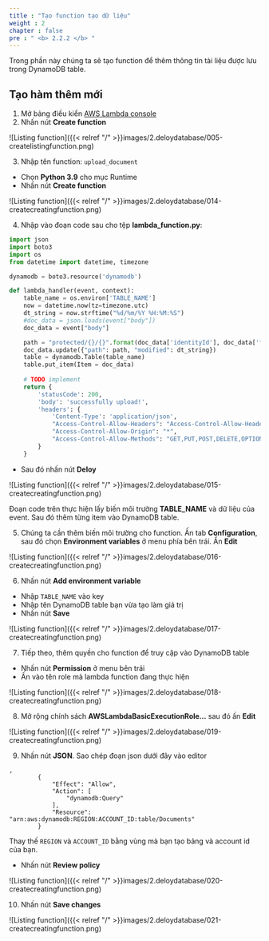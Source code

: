 ```yaml
---
title : "Tạo function tạo dữ liệu"
weight : 2 
chapter : false
pre : " <b> 2.2.2 </b> "
---
```


Trong phần này chúng ta sẽ tạo function để thêm thông tin tài liệu được lưu trong DynamoDB table.

## Tạo hàm thêm mới
1. Mở bảng điều kiển [AWS Lambda console](https://console.aws.amazon.com/lambda/)
2. Nhấn nút **Create function**

![Listing function]({{< relref "/" >}}images/2.deloydatabase/005-createlistingfunction.png)

3. Nhập tên function: `upload_document`
 + Chọn **Python 3.9** cho mục Runtime
 + Nhấn nút **Create function**

![Listing function]({{< relref "/" >}}images/2.deloydatabase/014-createcreatingfunction.png)

4. Nhập vào đoạn code sau cho tệp **lambda_function.py**:

```python
import json
import boto3
import os
from datetime import datetime, timezone

dynamodb = boto3.resource('dynamodb')

def lambda_handler(event, context):
    table_name = os.environ['TABLE_NAME']
    now = datetime.now(tz=timezone.utc)
    dt_string = now.strftime("%d/%m/%Y %H:%M:%S")
    #doc_data = json.loads(event["body"])
    doc_data = event["body"]

    path = "protected/{}/{}".format(doc_data['identityId'], doc_data['file'])
    doc_data.update({"path": path, "modified": dt_string})
    table = dynamodb.Table(table_name)
    table.put_item(Item = doc_data)
        
    # TODO implement
    return {
        'statusCode': 200,
        'body': 'successfully upload!',
        'headers': {
            'Content-Type': 'application/json',
            "Access-Control-Allow-Headers": "Access-Control-Allow-Headers, Origin, Accept, X-Requested-With, Content-Type, Access-Control-Request-Method,X-Access-Token, XKey, Authorization",
            "Access-Control-Allow-Origin": "*",
            "Access-Control-Allow-Methods": "GET,PUT,POST,DELETE,OPTIONS"
        }
    }

```

 + Sau đó nhấn nút **Deloy**

![Listing function]({{< relref "/" >}}images/2.deloydatabase/015-createcreatingfunction.png)

 Đoạn code trên thực hiện lấy biến môi trường **TABLE_NAME** và dữ liệu của event. Sau đó thêm từng item vào DynamoDB table.

5. Chúng ta cần thêm biến môi trường cho function. Ấn tab **Configuration**, sau đó chọn **Environment variables** ở menu phía bên trái. Ấn **Edit**

![Listing function]({{< relref "/" >}}images/2.deloydatabase/016-createcreatingfunction.png)

6. Nhấn nút **Add environment variable**
 + Nhập `TABLE_NAME` vào key
 + Nhập tên DynamoDB table bạn vừa tạo làm giá trị
 + Nhấn nút **Save**

![Listing function]({{< relref "/" >}}images/2.deloydatabase/017-createcreatingfunction.png)

 7. Tiếp theo, thêm quyền cho function để truy cập vào DynamoDB table
 + Nhấn nút **Permission** ở menu bên trái
 + Ấn vào tên role mà lambda function đang thực hiện

![Listing function]({{< relref "/" >}}images/2.deloydatabase/018-createcreatingfunction.png)

8. Mở rộng chính sách **AWSLambdaBasicExecutionRole…** sau đó ấn **Edit**

![Listing function]({{< relref "/" >}}images/2.deloydatabase/019-createcreatingfunction.png)

9. Nhấn nút **JSON**. Sao chép đoạn json dưới đây vào editor

```
,
        {
            "Effect": "Allow",
            "Action": [
                "dynamodb:Query"
            ],
            "Resource": "arn:aws:dynamodb:REGION:ACCOUNT_ID:table/Documents"
        }
```

Thay thế `REGION` và `ACCOUNT_ID` bằng vùng mà bạn tạo bảng và account id của bạn.
+ Nhấn nút **Review policy**

![Listing function]({{< relref "/" >}}images/2.deloydatabase/020-createcreatingfunction.png)

10. Nhấn nút **Save changes**

![Listing function]({{< relref "/" >}}images/2.deloydatabase/021-createcreatingfunction.png)